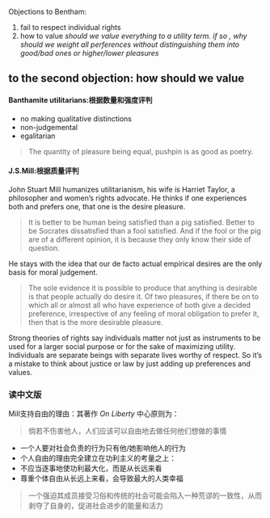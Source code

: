Objections to Bentham:
1. fail to respect individual rights
2. how to value
*should we value everything to a utility term. if so , why should we weight all perferences without distinguishing them into good/bad ones  or  higher/lower pleasures*
## to the second objection: how should we value
#### Banthamite utilitarians:根据数量和强度评判
+ no making qualitative distinctions
+ non-judgemental
+ egalitarian

>The quantity of pleasure being equal, pushpin is as good as poetry.
#### J.S.Mill:根据质量评判


John Stuart Mill humanizes utilitarianism, his wife is Harriet Taylor, a philosopher and women’s rights advocate. He thinks if one experiences both and prefers one, that one is the desire pleasure.
>It is better to be human being satisfied than a pig satisfied. Better to be Socrates dissatisfied than a fool satisfied. And if the fool or the pig are of a different opinion, it is because they only know their side of question.

He stays with the idea that our de facto actual empirical desires are the only basis for moral judgement.
>The sole evidence it is possible to produce that anything is desirable is that people actually do desire it.
Of two pleasures, if there be on to which all or almost all who have experience of both give a decided preference, irrespective of any feeling of moral obligation to prefer it, then that is the more desirable pleasure.

Strong theories of rights say individuals matter not just as instruments to be used for a larger social purpose or for the sake of maximizing utility. Individuals are separate beings with separate lives worthy of respect. So it’s a mistake to think about justice or law by just adding up preferences and values.

### 读中文版
Mill支持自由的理由：其著作 *On Liberty* 中心原则为：
>倘若不伤害他人，人们应该可以自由地去做任何他们想做的事情
+ 一个人要对社会负责的行为只有他/她影响他人的行为
+ 个人自由的理由完全建立在功利主义的考量之上：
+ 不应当逐事地使功利最大化，而是从长远来看
+ 尊重个体自由从长远上来看，会导致最大的人类幸福 
>一个强迫其成员接受习俗和传统的社会可能会陷入一种荒谬的一致性，从而剥夺了自身的，促进社会进步的能量和活力
